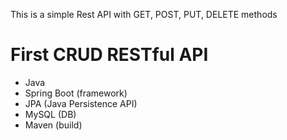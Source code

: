 This is a simple Rest API with GET, POST, PUT, DELETE methods 


# First CRUD RESTful API
 - Java
 - Spring Boot (framework)
 - JPA (Java Persistence API)
 - MySQL (DB)
 - Maven (build)

